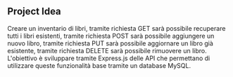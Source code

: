 ## Project Idea 
Creare un inventario di libri, tramite richiesta GET sarà possibile recuperare tutti i libri esistenti, tramite richiesta POST sarà possibile aggiungere un nuovo libro, tramite richiesta PUT sarà possibile aggiornare un libro già esistente, tramite richiesta DELETE sarà possibile rimuovere un libro. 
L'obiettivo è sviluppare tramite Express.js delle API che permettano di utilizzare queste funzionalità base tramite un database MySQL.